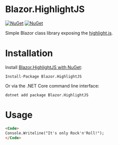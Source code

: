 Blazor.HighlightJS
===========================

[![NuGet](https://img.shields.io/nuget/vpre/Blazor.HighlightJS.svg)](https://www.nuget.org/packages/Blazor.HighlightJS)
[![NuGet](https://img.shields.io/nuget/dt/Blazor.HighlightJS.svg)](https://www.nuget.org/packages/Blazor.HighlightJS) 

Simple Blazor class library exposing the [highlight.js](https://highlightjs.org).

# Installation

Install [Blazor.HighlightJS with NuGet](https://www.nuget.org/packages/Blazor.HighlightJS):

    Install-Package Blazor.HighlightJS
    
Or via the .NET Core command line interface:

    dotnet add package Blazor.HighlightJS

# Usage

```html
<Code>
Console.Writeline("It's only Rock'n'Roll!");
</Code>
```

